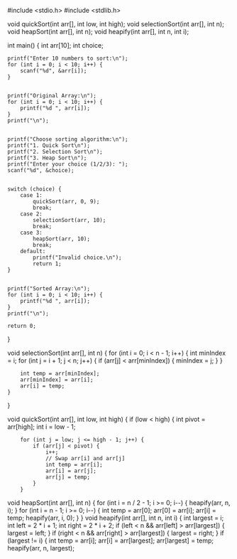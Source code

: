 
#include <stdio.h>
#include <stdlib.h>


void quickSort(int arr[], int low, int high);
void selectionSort(int arr[], int n);
void heapSort(int arr[], int n);
void heapify(int arr[], int n, int i);


int main() {
    int arr[10];
    int choice;

    
    printf("Enter 10 numbers to sort:\n");
    for (int i = 0; i < 10; i++) {
        scanf("%d", &arr[i]);
    }

   
    printf("Original Array:\n");
    for (int i = 0; i < 10; i++) {
        printf("%d ", arr[i]);
    }
    printf("\n");

   
    printf("Choose sorting algorithm:\n");
    printf("1. Quick Sort\n");
    printf("2. Selection Sort\n");
    printf("3. Heap Sort\n");
    printf("Enter your choice (1/2/3): ");
    scanf("%d", &choice);

   
    switch (choice) {
        case 1:
            quickSort(arr, 0, 9);
            break;
        case 2:
            selectionSort(arr, 10);
            break;
        case 3:
            heapSort(arr, 10);
            break;
        default:
            printf("Invalid choice.\n");
            return 1;
    }

    
    printf("Sorted Array:\n");
    for (int i = 0; i < 10; i++) {
        printf("%d ", arr[i]);
    }
    printf("\n");

    return 0;
}


void selectionSort(int arr[], int n) {
    for (int i = 0; i < n - 1; i++) {
        int minIndex = i;
        for (int j = i + 1; j < n; j++) {
            if (arr[j] < arr[minIndex]) {
                minIndex = j;
            }
        }
       
        int temp = arr[minIndex];
        arr[minIndex] = arr[i];
        arr[i] = temp;
    }
}

void quickSort(int arr[], int low, int high) {
    if (low < high) {
        int pivot = arr[high];
        int i = low - 1;

       
        for (int j = low; j <= high - 1; j++) {
            if (arr[j] < pivot) {
                i++;
                // Swap arr[i] and arr[j]
                int temp = arr[i];
                arr[i] = arr[j];
                arr[j] = temp;
            }
        }
  void heapSort(int arr[], int n) {
    for (int i = n / 2 - 1; i >= 0; i--) {
        heapify(arr, n, i);
    }
    for (int i = n - 1; i >= 0; i--) {
        int temp = arr[0];
        arr[0] = arr[i];
        arr[i] = temp;
        heapify(arr, i, 0);
    }
}
void heapify(int arr[], int n, int i) {
    int largest = i;
    int left = 2 * i + 1; 
    int right = 2 * i + 2; 
    if (left < n && arr[left] > arr[largest]) {
        largest = left;
    }
    if (right < n && arr[right] > arr[largest]) {
        largest = right;
    }
    if (largest != i) {
        int temp = arr[i];
        arr[i] = arr[largest];
        arr[largest] = temp;
        heapify(arr, n, largest);      
       
        
    

